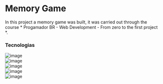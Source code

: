 # Memory Game
In this project a memory game was built, it was carried out through the course * Progamador BR - Web Development - From zero to the first project *.


### Tecnologias
![image](https://img.shields.io/badge/HTML5-E34F26?style=for-the-badge&logo=html5&logoColor=white) 
<br>
![image](https://img.shields.io/badge/CSS3-1572B6?style=for-the-badge&logo=css3&logoColor=white) 
<br>
![image](https://aleen42.github.io/badges/src/javascript.svg) 
<br>
![image](https://aleen42.github.io/badges/src/react.svg)
<br>
![image](https://img.shields.io/badge/Yarn-2C8EBB?style=for-the-badge&logo=yarn&logoColor=white)
